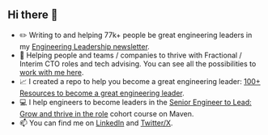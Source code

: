 ## Hi there 👋

- ✏️ Writing to and helping 77k+ people be great engineering leaders in my [Engineering Leadership newsletter](https://newsletter.eng-leadership.com/).
- 🔭 Helping people and teams / companies to thrive with Fractional / Interim CTO roles and tech advising. You can see all the possibilities to [work with me here](https://calico-cabinet-fbf.notion.site/Work-with-Gregor-Ojstersek-1147b66fdc24809b86b1fb0467b60318).
- 📈 I created a repo to help you become a great engineering leader: [100+ Resources to become a great engineering leader](https://github.com/gregorojstersek/resources-to-become-a-great-engineering-leader).
- 💻 I help engineers to become leaders in the [Senior Engineer to Lead: Grow and thrive in the role](https://maven.com/gregor-ojstersek/senior-engineer-to-lead) cohort course on Maven.
- 📫 You can find me on [LinkedIn](https://www.linkedin.com/in/gregorojstersek/) and [Twitter/X](https://x.com/gregorojstersek).
